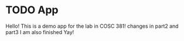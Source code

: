 # TODO App
Hello! This is a demo app for the lab in COSC 381!
changes in part2 and part3
I am also finished Yay!
